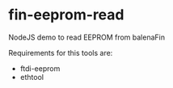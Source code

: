# fin-eeprom-read

NodeJS demo to read EEPROM from balenaFin

Requirements for this tools are:

- ftdi-eeprom
- ethtool
